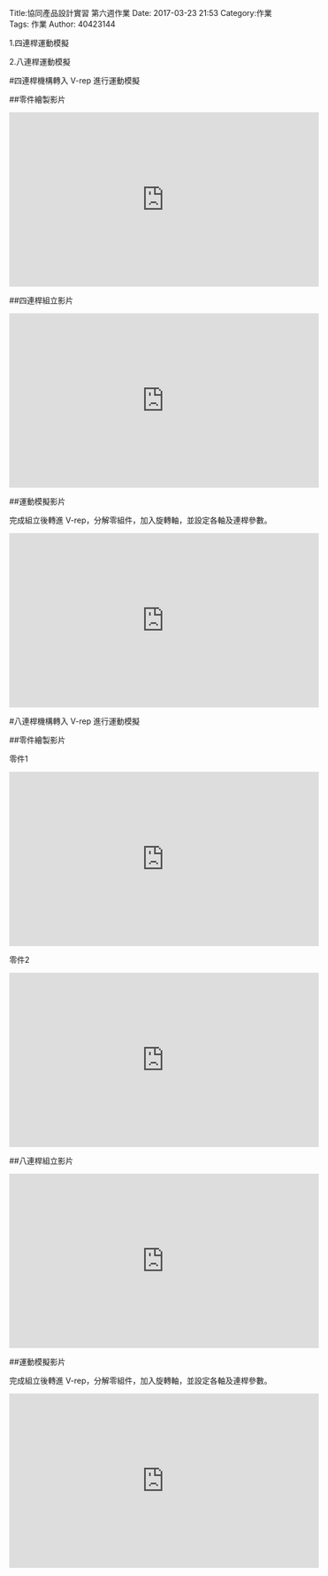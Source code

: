 Title:協同產品設計實習 第六週作業
Date: 2017-03-23 21:53
Category:作業
Tags: 作業
Author: 40423144

1.四連桿運動模擬

2.八連桿運動模擬
<!-- PELICAN_END_SUMMARY -->

#四連桿機構轉入 V-rep 進行運動模擬

##零件繪製影片

<iframe width="560" height="315" src="https://www.youtube.com/embed/1P3j7uMWvl0" frameborder="0" allowfullscreen></iframe>

##四連桿組立影片

<iframe width="560" height="315" src="https://www.youtube.com/embed/XS1bHZzoe9I" frameborder="0" allowfullscreen></iframe>

##運動模擬影片

完成組立後轉進 V-rep，分解零組件，加入旋轉軸，並設定各軸及連桿參數。

<iframe width="560" height="315" src="https://www.youtube.com/embed/wQs_5nRPu7c" frameborder="0" allowfullscreen></iframe>

#八連桿機構轉入 V-rep 進行運動模擬

##零件繪製影片

零件1

<iframe width="560" height="315" src="https://www.youtube.com/embed/CF7CKkHGRWc" frameborder="0" allowfullscreen></iframe>

零件2

<iframe width="560" height="315" src="https://www.youtube.com/embed/bLMLrBlDQwA" frameborder="0" allowfullscreen></iframe>

##八連桿組立影片

<iframe width="560" height="315" src="https://www.youtube.com/embed/s9gMIHQNstQ" frameborder="0" allowfullscreen></iframe>

##運動模擬影片

完成組立後轉進 V-rep，分解零組件，加入旋轉軸，並設定各軸及連桿參數。

<iframe width="560" height="315" src="https://www.youtube.com/embed/czzDxH8g5cw" frameborder="0" allowfullscreen></iframe>